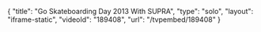 {
    "title": "Go Skateboarding Day 2013 With SUPRA",
    "type": "solo",
    "layout": "iframe-static",
    "videoId": "189408",
    "url": "\/tvpembed\/189408"
}